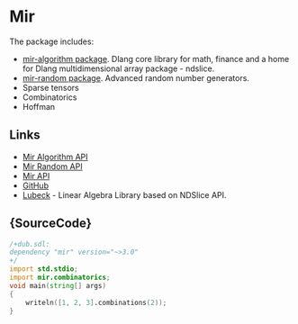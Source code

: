 # Mir

The package includes:

 - [mir-algorithm package](dub/mir-algorithm). Dlang core library for math, finance and a home for Dlang multidimensional array package - ndslice.
 - [mir-random package](dub/mir-random). Advanced random number generators.
 - Sparse tensors
 - Combinatorics
 - Hoffman

## Links

 - [Mir Algorithm API](http://docs.algorithm.dlang.io)
 - [Mir Random API](http://docs.random.dlang.io)
 - [Mir API](http://docs.mir.dlang.io)
 - [GitHub](https://github.com/libmir/mir)
 - [Lubeck](https://github.com/kaleidicassociates/lubeck) - Linear Algebra Library based on NDSlice API.

## {SourceCode}

```d
/+dub.sdl:
dependency "mir" version="~>3.0"
+/
import std.stdio;
import mir.combinatorics;
void main(string[] args)
{
    writeln([1, 2, 3].combinations(2));
}
```

